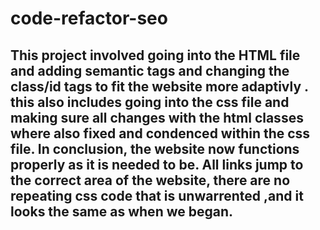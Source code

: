 # code-refactor-seo

## This project involved going into the HTML file and adding semantic tags and changing the class/id tags to fit the website more adaptivly . this also includes going into the css file and making sure all changes with the html classes where also fixed and condenced within the css file. In conclusion, the website now functions properly as it is needed to be. All links jump to the correct area of the website, there are no repeating css code that is unwarrented ,and it looks the same as when we began.

##